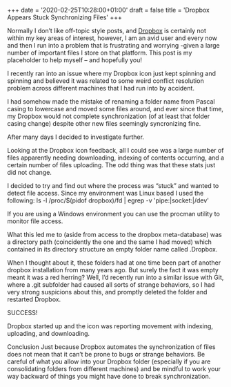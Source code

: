 +++
date = '2020-02-25T10:28:00+01:00'
draft = false
title = 'Dropbox Appears Stuck Synchronizing Files'
+++

Normally I don’t like off-topic style posts, and [Dropbox](https://www.dropbox.com) is certainly not within my key areas of interest, however, I am an avid user and every now and then I run into a problem that is frustrating and worrying -given a large number of important files I store on that platform. This post is my placeholder to help myself – and hopefully you!

I recently ran into an issue where my Dropbox icon just kept spinning and spinning and believed it was related to some weird conflict resolution problem across different machines that I had run into by accident.

I had somehow made the mistake of renaming a folder name from Pascal casing to lowercase and moved some files around, and ever since that time, my Dropbox would not complete synchronization (of at least that folder casing change) despite other new files seemingly syncronizing fine.

After many days I decided to investigate further.

Looking at the Dropbox icon feedback, all I could see was a large number of files apparently needing downloading, indexing of contents occurring, and a certain number of files uploading. The odd thing was that these stats just did not change.

I decided to try and find out where the process was “stuck” and wanted to detect file access. Since my environment was Linux based I used the following:
ls -l /proc/$(pidof dropbox)/fd | egrep -v 'pipe:|socket:|/dev'

If you are using a Windows environment you can use the procman utility to monitor file access.

What this led me to (aside from access to the dropbox meta-database) was a directory path (coincidently the one and the same I had moved) which contained in its directory structure an empty folder name called .Dropbox.

When I thought about it, these folders had at one time been part of another dropbox installation from many years ago. But surely the fact it was empty meant it was a red herring? Well, I’d recently run into a similar issue with Git, where a .git subfolder had caused all sorts of strange behaviors, so I had very strong suspicions about this, and promptly deleted the folder and restarted Dropbox.

SUCCESS!

Dropbox started up and the icon was reporting movement with indexing, uploading, and downloading.

Conclusion
Just because Dropbox automates the synchronization of files does not mean that it can’t be prone to bugs or strange behaviors. Be careful of what you allow into your Dropbox folder (especially if you are consolidating folders from different machines) and be mindful to work your way backward of things you might have done to break synchronization.